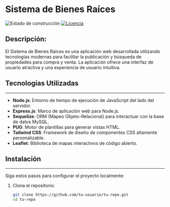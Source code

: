 # Sistema de Bienes Raíces

![Estado de construcción](https://img.shields.io/badge/estado-en%20desarrollo-yellow)
[![Licencia](https://img.shields.io/badge/licencia-MIT-blue.svg)](LICENSE)

Descripción:
--------------
El Sistema de Bienes Raíces es una aplicación web desarrollada utilizando tecnologías modernas para facilitar la publicación y búsqueda de propiedades para compra y venta. La aplicación ofrece una interfaz de usuario atractiva y una experiencia de usuario intuitiva.

## Tecnologías Utilizadas
-------------------------

- **Node.js**: Entorno de tiempo de ejecución de JavaScript del lado del servidor.
- **Express.js**: Marco de aplicación web para Node.js.
- **Sequelize**: ORM (Mapeo Objeto-Relacional) para interactuar con la base de datos MySQL.
- **PUG**: Motor de plantillas para generar vistas HTML.
- **Tailwind CSS**: Framework de diseño de componentes CSS altamente personalizable.
- **Leaflet**: Biblioteca de mapas interactivos de código abierto.

## Instalación
--------------

Siga estos pasos para configurar el proyecto localmente:

1. Clona el repositorio:

   ```bash
   git clone https://github.com/tu-usuario/tu-repo.git
   cd tu-repo

